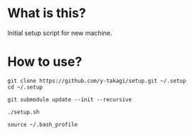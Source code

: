 # What is this?
Initial setup script for new machine.

# How to use?

``` shellsession
git clone https://github.com/y-takagi/setup.git ~/.setup
cd ~/.setup

git submodule update --init --recursive

./setup.sh

source ~/.bash_profile
```
